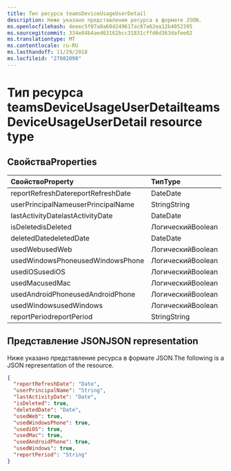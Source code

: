 ```yaml
---
title: Тип ресурса teamsDeviceUsageUserDetail
description: Ниже указано представление ресурса в формате JSON.
ms.openlocfilehash: 4eeec5f07a0a604249617ac87a62ea12b4052395
ms.sourcegitcommit: 334e84b4aed63162bcc31831cffd6d363dafee02
ms.translationtype: MT
ms.contentlocale: ru-RU
ms.lasthandoff: 11/29/2018
ms.locfileid: "27082098"
---
```

# <a name="teamsdeviceusageuserdetail-resource-type"></a><span data-ttu-id="c31d8-103">Тип ресурса teamsDeviceUsageUserDetail</span><span class="sxs-lookup"><span data-stu-id="c31d8-103">teamsDeviceUsageUserDetail resource type</span></span>

## <a name="properties"></a><span data-ttu-id="c31d8-104">Свойства</span><span class="sxs-lookup"><span data-stu-id="c31d8-104">Properties</span></span>

| <span data-ttu-id="c31d8-105">Свойство</span><span class="sxs-lookup"><span data-stu-id="c31d8-105">Property</span></span>          | <span data-ttu-id="c31d8-106">Тип</span><span class="sxs-lookup"><span data-stu-id="c31d8-106">Type</span></span>    |
| :---------------- | :------ |
| <span data-ttu-id="c31d8-107">reportRefreshDate</span><span class="sxs-lookup"><span data-stu-id="c31d8-107">reportRefreshDate</span></span> | <span data-ttu-id="c31d8-108">Date</span><span class="sxs-lookup"><span data-stu-id="c31d8-108">Date</span></span>    |
| <span data-ttu-id="c31d8-109">userPrincipalName</span><span class="sxs-lookup"><span data-stu-id="c31d8-109">userPrincipalName</span></span> | <span data-ttu-id="c31d8-110">String</span><span class="sxs-lookup"><span data-stu-id="c31d8-110">String</span></span>  |
| <span data-ttu-id="c31d8-111">lastActivityDate</span><span class="sxs-lookup"><span data-stu-id="c31d8-111">lastActivityDate</span></span>  | <span data-ttu-id="c31d8-112">Date</span><span class="sxs-lookup"><span data-stu-id="c31d8-112">Date</span></span>    |
| <span data-ttu-id="c31d8-113">isDeleted</span><span class="sxs-lookup"><span data-stu-id="c31d8-113">isDeleted</span></span>         | <span data-ttu-id="c31d8-114">Логический</span><span class="sxs-lookup"><span data-stu-id="c31d8-114">Boolean</span></span> |
| <span data-ttu-id="c31d8-115">deletedDate</span><span class="sxs-lookup"><span data-stu-id="c31d8-115">deletedDate</span></span>       | <span data-ttu-id="c31d8-116">Date</span><span class="sxs-lookup"><span data-stu-id="c31d8-116">Date</span></span>    |
| <span data-ttu-id="c31d8-117">usedWeb</span><span class="sxs-lookup"><span data-stu-id="c31d8-117">usedWeb</span></span>           | <span data-ttu-id="c31d8-118">Логический</span><span class="sxs-lookup"><span data-stu-id="c31d8-118">Boolean</span></span> |
| <span data-ttu-id="c31d8-119">usedWindowsPhone</span><span class="sxs-lookup"><span data-stu-id="c31d8-119">usedWindowsPhone</span></span>  | <span data-ttu-id="c31d8-120">Логический</span><span class="sxs-lookup"><span data-stu-id="c31d8-120">Boolean</span></span> |
| <span data-ttu-id="c31d8-121">usediOS</span><span class="sxs-lookup"><span data-stu-id="c31d8-121">usediOS</span></span>           | <span data-ttu-id="c31d8-122">Логический</span><span class="sxs-lookup"><span data-stu-id="c31d8-122">Boolean</span></span> |
| <span data-ttu-id="c31d8-123">usedMac</span><span class="sxs-lookup"><span data-stu-id="c31d8-123">usedMac</span></span>           | <span data-ttu-id="c31d8-124">Логический</span><span class="sxs-lookup"><span data-stu-id="c31d8-124">Boolean</span></span> |
| <span data-ttu-id="c31d8-125">usedAndroidPhone</span><span class="sxs-lookup"><span data-stu-id="c31d8-125">usedAndroidPhone</span></span>  | <span data-ttu-id="c31d8-126">Логический</span><span class="sxs-lookup"><span data-stu-id="c31d8-126">Boolean</span></span> |
| <span data-ttu-id="c31d8-127">usedWindows</span><span class="sxs-lookup"><span data-stu-id="c31d8-127">usedWindows</span></span>       | <span data-ttu-id="c31d8-128">Логический</span><span class="sxs-lookup"><span data-stu-id="c31d8-128">Boolean</span></span> |
| <span data-ttu-id="c31d8-129">reportPeriod</span><span class="sxs-lookup"><span data-stu-id="c31d8-129">reportPeriod</span></span>      | <span data-ttu-id="c31d8-130">String</span><span class="sxs-lookup"><span data-stu-id="c31d8-130">String</span></span>  |

## <a name="json-representation"></a><span data-ttu-id="c31d8-131">Представление JSON</span><span class="sxs-lookup"><span data-stu-id="c31d8-131">JSON representation</span></span>

<span data-ttu-id="c31d8-132">Ниже указано представление ресурса в формате JSON.</span><span class="sxs-lookup"><span data-stu-id="c31d8-132">The following is a JSON representation of the resource.</span></span>

<!-- {
  "blockType": "resource",
  "@odata.type": "microsoft.graph.teamsDeviceUsageUserDetail"
} -->

```json
{
  "reportRefreshDate": "Date", 
  "userPrincipalName": "String", 
  "lastActivityDate": "Date", 
  "isDeleted": true, 
  "deletedDate": "Date", 
  "usedWeb": true, 
  "usedWindowsPhone": true, 
  "usediOS": true, 
  "usedMac": true, 
  "usedAndroidPhone": true, 
  "usedWindows": true, 
  "reportPeriod": "String"
}
```
